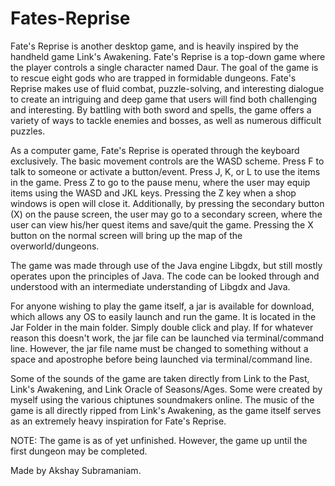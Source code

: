 # Fates-Reprise
Fate's Reprise is another desktop game, and is heavily inspired by the handheld game Link's Awakening. Fate's Reprise is a top-down
game where the player controls a single character named Daur. The goal of the game is to rescue eight gods who are trapped in 
formidable dungeons. Fate's Reprise makes use of fluid combat, puzzle-solving, and interesting dialogue to create an intriguing and deep 
game that users will find both challenging and interesting. By battling with both sword and spells, the game offers a variety of 
ways to tackle enemies and bosses, as well as numerous difficult puzzles.

As a computer game, Fate's Reprise is operated through the keyboard exclusively. The basic movement controls are the WASD scheme. Press F to talk to someone or activate a button/event. Press J, K, or L to use the items in the game. Press Z to go to the pause menu, where the user may equip items using the WASD and JKL keys. Pressing the Z key when a shop windows is open will close it. Additionally, by pressing the secondary button (X) on the pause screen, the user may go to a secondary screen, where the user can view his/her quest items and save/quit the game. Pressing the X button on the normal screen will bring up the map of the overworld/dungeons. 

The game was made through use of the Java engine Libgdx, but still mostly operates upon the principles of Java. The code can be 
looked through and understood with an intermediate understanding of Libgdx and Java.

For anyone wishing to play the game itself, a jar is available for download, which allows any OS to easily launch and run the game. It is located in the Jar Folder in the main folder. Simply double click and play. If for whatever reason this doesn't work, the jar file can be launched via terminal/command line. However, the jar file name must be changed to something without a space and apostrophe before being launched via terminal/command line. 

Some of the sounds of the game are taken directly from Link to the Past, Link's Awakening, and Link Oracle of Seasons/Ages. Some were created by myself using the various chiptunes soundmakers online. The music of the game is all directly ripped from Link's Awakening, as the game itself serves as an extremely heavy inspiration for Fate's Reprise. 

NOTE: The game is as of yet unfinished. However, the game up until the first dungeon may be completed. 

Made by Akshay Subramaniam.
